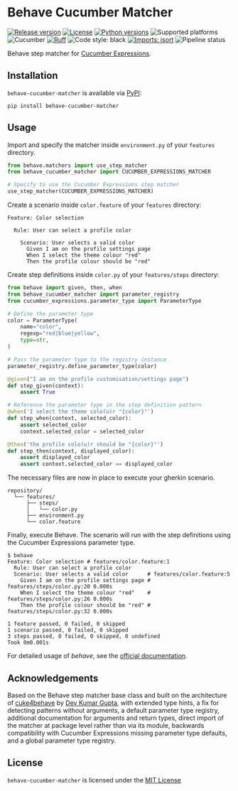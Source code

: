 # Behave Cucumber Matcher

[![Release version](https://img.shields.io/badge/dynamic/json?color=green&label=version&query=%24.info.version&url=https%3A%2F%2Ftest.pypi.org%2Fpypi%2Fbehave-cucumber-matcher%2Fjson)](https://test.pypi.org/pypi/behave-cucumber-matcher)
[![License](https://img.shields.io/pypi/l/behave-cucumber-matcher.svg)](https://pypi.python.org/pypi/behave-cucumber-matcher)
[![Python versions](https://img.shields.io/pypi/pyversions/behave-cucumber-matcher.svg)](https://pypi.org/pypi/behave-cucumber-matcher)
![Supported platforms](https://img.shields.io/badge/platforms-macOS%20%7C%20Windows%20%7C%20Linux-green)
![Cucumber](https://img.shields.io/badge/cucumber-gray?style=flat&logo=cucumber)
[![Ruff](https://img.shields.io/endpoint?url=https://raw.githubusercontent.com/astral-sh/ruff/main/assets/badge/v2.json)](https://github.com/astral-sh/ruff)
![Code style: black](https://img.shields.io/badge/code%20style-black-000000.svg)
[![Imports: isort](https://img.shields.io/badge/%20imports-isort-%231674b1?style=flat&labelColor=ef8336)](https://pycqa.github.io/isort/)
![Pipeline status](https://github.com/kieran-ryan/behave-cucumber-matcher/actions/workflows/main.yml/badge.svg)

Behave step matcher for [Cucumber Expressions](https://github.com/cucumber/cucumber-expressions).

## Installation

`behave-cucumber-matcher` is available via [PyPI](https://pypi.org/project/behave_cucumber_matcher/):

```console
pip install behave-cucumber-matcher
```

## Usage

Import and specify the matcher inside `environment.py` of your `features` directory.

```python
from behave.matchers import use_step_matcher
from behave_cucumber_matcher import CUCUMBER_EXPRESSIONS_MATCHER

# Specify to use the Cucumber Expressions step matcher
use_step_matcher(CUCUMBER_EXPRESSIONS_MATCHER)
```

Create a scenario inside `color.feature` of your `features` directory:

```gherkin
Feature: Color selection

  Rule: User can select a profile color

    Scenario: User selects a valid color
      Given I am on the profile settings page
      When I select the theme colour "red"
      Then the profile colour should be "red"
```

Create step definitions inside `color.py` of your `features/steps` directory:

```python
from behave import given, then, when
from behave_cucumber_matcher import parameter_registry
from cucumber_expressions.parameter_type import ParameterType

# Define the parameter type
color = ParameterType(
    name="color",
    regexp="red|blue|yellow",
    type=str,
)

# Pass the parameter type to the registry instance
parameter_registry.define_parameter_type(color)

@given("I am on the profile customisation/settings page")
def step_given(context):
    assert True

# Reference the parameter type in the step definition pattern
@when('I select the theme colo(u)r "{color}"')
def step_when(context, selected_color):
    assert selected_color
    context.selected_color = selected_color

@then('the profile colo(u)r should be "{color}"')
def step_then(context, displayed_color):
    assert displayed_color
    assert context.selected_color == displayed_color
```

The necessary files are now in place to execute your gherkin scenario.

```console
repository/
  └── features/
      ├── steps/
      │   └── color.py
      ├── environment.py
      └── color.feature
```

Finally, execute Behave. The scenario will run with the step definitions using the Cucumber Expressions parameter type.

```console
$ behave
Feature: Color selection # features/color.feature:1
  Rule: User can select a profile color
  Scenario: User selects a valid color      # features/color.feature:5
    Given I am on the profile settings page # features/steps/color.py:20 0.000s
    When I select the theme colour "red"    # features/steps/color.py:26 0.000s
    Then the profile colour should be "red" # features/steps/color.py:32 0.000s

1 feature passed, 0 failed, 0 skipped
1 scenario passed, 0 failed, 0 skipped
3 steps passed, 0 failed, 0 skipped, 0 undefined
Took 0m0.001s
```

For detailed usage of _behave_, see the [official documentation](https://behave.readthedocs.io).

## Acknowledgements

Based on the Behave step matcher base class and built on the architecture of [cuke4behave](https://gitlab.com/cuke4behave/cuke4behave) by [Dev Kumar Gupta](https://github.com/mrkaiser), with extended type hints, a fix for detecting patterns without arguments, a default parameter type registry, additional documentation for arguments and return types, direct import of the matcher at package level rather than via its module, backwards compatibility with Cucumber Expressions missing parameter type defaults, and a global parameter type registry.

## License

`behave-cucumber-matcher` is licensed under the [MIT License](https://opensource.org/licenses/MIT)
